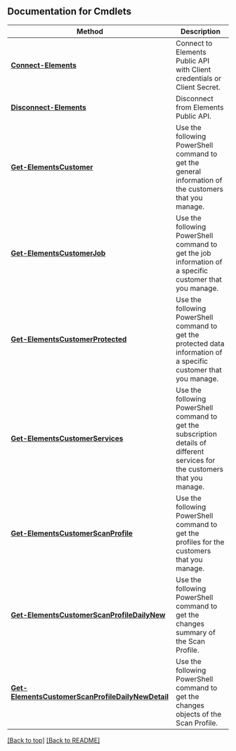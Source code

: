 ## Documentation for Cmdlets

Method | Description
------------- | -------------
[**Connect-Elements**](ElementsConnectApi.md#connect-elements) | Connect to Elements Public API with Client credentials or Client Secret.
[**Disconnect-Elements**](ElementsConnectApi.md#disconnect-elements) | Disconnect from Elements Public API.
[**Get-ElementsCustomer**](ElementsCustomersApi.md#get-elementscustomer) | Use the following PowerShell command to get the general information of the customers that you manage.
[**Get-ElementsCustomerJob**](ElementsCustomersApi.md#get-elementscustomerjob) | Use the following PowerShell command to get the job information of a specific customer that you manage.
[**Get-ElementsCustomerProtected**](ElementsCustomersApi.md#get-elementscustomerprotected) | Use the following PowerShell command to get the protected data information of a specific customer that you manage.
[**Get-ElementsCustomerServices**](ElementsCustomersApi.md#get-elementscustomerservices) | Use the following PowerShell command to get the subscription details of different services for the customers that you manage.
[**Get-ElementsCustomerScanProfile**](ElementsCustomersApi.md#get-elementscustomerscanprofile) | Use the following PowerShell command to get the profiles for the customers that you manage.
[**Get-ElementsCustomerScanProfileDailyNew**](ElementsCustomersApi.md#get-elementscustomerscanprofiledailynew) | Use the following PowerShell command to get the changes summary of the Scan Profile.
[**Get-ElementsCustomerScanProfileDailyNewDetail**](ElementsCustomersApi.md#get-elementscustomerscanprofiledailynewdetail) | Use the following PowerShell command to get the changes objects of the Scan Profile.
[[Back to top]](#) [[Back to README]](../README.md)